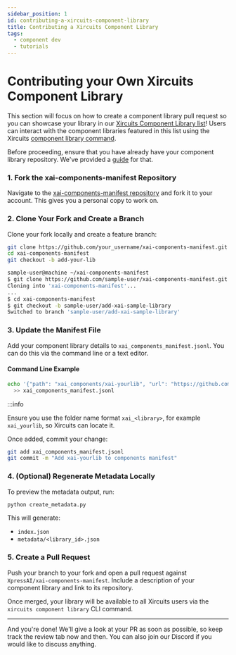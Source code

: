 ```yaml
---
sidebar_position: 1
id: contributing-a-xircuits-component-library
title: Contributing a Xircuits Component Library
tags:
  - component dev
  - tutorials
---
```


# Contributing your Own Xircuits Component Library

This section will focus on how to create a component library pull request so you can showcase your library in our [Xircuits Component Library list](https://github.com/XpressAI/xircuits/tree/master/xai_components#readme)! Users can interact with the component libraries featured in this list using the Xircuits [component library command](main/references/cli-commands.md).

Before proceeding, ensure that you have already have your component library repository. We've provided a [guide](/docs/main/developer-guide/creating-a-xircuits-component-library.md) for that.


### 1. Fork the xai-components-manifest Repository

Navigate to the [xai-components-manifest repository](https://github.com/XpressAI/xai-components-manifest) and fork it to your account. This gives you a personal copy to work on.

### 2. Clone Your Fork and Create a Branch

Clone your fork locally and create a feature branch:

```bash
git clone https://github.com/your_username/xai-components-manifest.git
cd xai-components-manifest
git checkout -b add-your-lib
```

```bash
sample-user@machine ~/xai-components-manifest
$ git clone https://github.com/sample-user/xai-components-manifest.git
Cloning into 'xai-components-manifest'...
...
$ cd xai-components-manifest
$ git checkout -b sample-user/add-xai-sample-library
Switched to branch 'sample-user/add-xai-sample-library'
```

### 3. Update the Manifest File

Add your component library details to `xai_components_manifest.jsonl`. You can do this via the command line or a text editor.

#### Command Line Example

```bash
echo '{"path": "xai_components/xai-yourlib", "url": "https://github.com/your_username/xai-yourlib", "library_id": "YOURLIB", "git_ref": "main"}' \
  >> xai_components_manifest.jsonl
```

:::info

Ensure you use the folder name format `xai_<library>`, for example `xai_yourlib`, so Xircuits can locate it.


Once added, commit your change:

```bash
git add xai_components_manifest.jsonl
git commit -m "Add xai-yourlib to components manifest"
```

### 4. (Optional) Regenerate Metadata Locally

To preview the metadata output, run:

```bash
python create_metadata.py
```

This will generate:

- `index.json`
- `metadata/<library_id>.json`

### 5. Create a Pull Request

Push your branch to your fork and open a pull request against `XpressAI/xai-components-manifest`. Include a description of your component library and link to its repository.

Once merged, your library will be available to all Xircuits users via the `xircuits component library` CLI command.

---

And you're done! We'll give a look at your PR as soon as possible, so keep track the review tab now and then. You can also join our Discord if you would like to discuss anything. 
